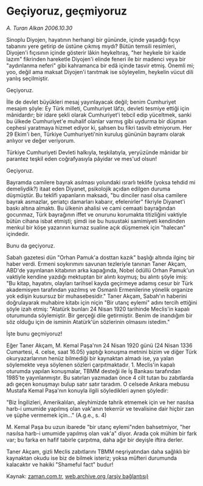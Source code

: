 # Geçiyoruz, geçmiyoruz

*A. Turan Alkan 2006.10.30*

<tr><td class="metin" colspan="2" style="padding-top: 20px; padding-left: 5px; ">Sinoplu Diyojen, hayatının herhangi bir gününde, içinde yaşadığı fıçıyı tabanını yere getirip de üstüne çıkmış mıydı? Bütün temsili resimleri, Diyojen'i fıçısının içinde gösterir lâkin heykeltıraş, "her heykele bir kaide lazım" fikrinden hareketle Diyojen'i elinde feneri ile bir madenci veya bir "aydınlanma neferi" gibi kahramanca bir edâ içinde tasvir etmiş. Önemli mi; yoo, değil ama maksat Diyojen'i tanıtmak ise söyleyelim, heykelin vücut dili yanlış seçilmiştir.</td></tr><tr><td class="metin" colspan="2" style="padding-top: 20px; padding-left: 5px; "><p>Geçiyoruz.
<p>İlle de devlet büyükleri mesaj yayınlayacak değil; benim Cumhuriyet mesajım şöyle: Ey Türk milleti, Cumhuriyet lâfzı, devleti tesmiye ettiği için mânidardır; bir idare şekli olarak Cumhuriyet'i tebcil edip yüceltmek, sanki bu ülkede Cumhuriyet'e muhalif olanlar varmış gibi uydurma bir düşman cephesi yaratmaya hizmet ediyor ki, şahsen bu fikri tasvib etmiyorum. Her 29 Ekim'i ben, Türkiye Cumhuriyeti'nin kuruluş gününün bayramı olarak anlıyor ve değer veriyorum.
<p>Türkiye Cumhuriyeti Devleti halkıyla, teşkilatıyla, yeryüzünde mânidar bir parantez teşkil eden coğrafyasıyla pâyidar ve mes'ud olsun!
<p>Geçiyoruz.
<p>Bayramda camilere bayrak asılması yolundaki ısrarlı teklife (yoksa tehdid mi demeliydik?) itaat eden Diyanet, psikolojik açıdan edilgen duruma düşmüştür. Bu teklifi yapanların maksadı, "bu dinciler nasıl olsa camilere bayrak asmazlar, şeriatçı damarları kabarır, efelenirler" fikriyle Diyanet'i baskı altına almaktı. Bu ülkenin ahalisi ve cami cemaati bayrağından gocunmaz, Türk bayrağının iffet ve onurunu korumakta titizliğini vaktiyle bütün cihana isbat etmişti; şimdi ise bu husustaki samimiyeti kendinden menkul bir köşe yazarının kurnaz sualine açık düşmemek için "halecan" içindedir.
<p>Bunu da geçiyoruz.
<p>Sabah gazetesi dün "Orhan Pamuk'a dosttan kazık" başlığı altında ilginç bir haber verdi. Ermeni soykırımını savunan tezleriyle tanınan Taner Akçam, ABD'de yayınlanan kitabının arka kapağında, Nobel ödüllü Orhan Pamuk'un vaktiyle kendine yazdığı mektuptan bir alıntı koymuş; bu alıntı şöyle imiş: "Bu kitap, hayatını, olayları tarihsel kayda geçirmeye adamış cesur bir Türk akademisyen tarafından yazılmış ve Osmanlı Ermenilerine yönelik organize yok edişin kusursuz bir muhasebesidir." Taner Akçam, Sabah'ın haberini doğrulayarak muhabire kitabı için niçin "Bir utanç eylemi" adını tercih ettiğini şöyle izah etmiş: "Atatürk bunları 24 Nisan 1920 tarihinde Meclis'in kapalı oturumunda söylemiştir. Bir gerçeği dile getirmiştir. Benim de inandığım bir söz olduğu için de isminin Atatürk'ün sözlerinin olmasını istedim."
<p>İşte bunu geçmiyoruz!
<p>Eğer Taner Akçam, M. Kemal Paşa'nın 24 Nisan 1920 günü (24 Nisan 1336 Cumartesi, 4. celse, saat 16.05) yaptığı konuşma metnini bizim ve diğer Türk okuryazarlarının henüz bilmediği bir kaynaktan almadı ise, ya yalan söylemekte veya söylenen sözleri çarpıtmaktadır. 1. Meclis'in kapalı oturumda yapılan konuşmalar, TBMM desteği ile İş Bankası tarafından 1985'te yayınlanmıştır. Bu satırları yazmadan önce 4 cilt tutan bu zabıtlarda adı geçen konuşmayı bulup satır satır taradım. O celsede Ankara mebusu Mustafa Kemal Paşa'nın konuyla ilgili söyledikleri aynen şöyledir:
<p>"Biz İngilizleri, Amerikalıları, aleyhimizde tahrik etmemek için ve her nasılsa harb-i umumide yapılmış olan vak'anın tekerrür ve tevalisine dair hiçbir zan ve şüphe vermemek için..." (A.g.e., s. 4)
<p>M. Kemal Paşa bu uzun ibarede "bir utanç eylemi"nden bahsetmiyor, "her nasılsa harb-i umumide yapılmış olan vak'a" diyor. Arada çok mühim bir fark var; bu farka en hafif tabirle çarpıtma, daha ağır bir deyişle iftira derler.
<p>Taner Akçam, gizli Meclis zabıtlarını TBMM neşriyatından daha sağlıklı bir kaynaktan okudu ise biz de bilmek isteriz; yoksa müfteri durumunda kalacaktır ve hakiki "Shameful fact" budur!<br/></p></p></p></p></p></p></p></p></p></p></p></p></td></tr>

Kaynak: [zaman.com.tr](http://zaman.com.tr/yazar.do?yazino=444902), [web.archive.org (arşiv bağlantısı)](http://web.archive.org/web/20100314205752/http://www.zaman.com.tr:80/yazar.do?yazino=444902)
